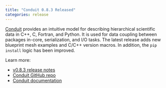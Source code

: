 ```yaml
---
title: "Conduit 0.8.3 Released"
categories: release
---
```


[Conduit](https://github.com/LLNL/conduit) provides an intuitive model for describing hierarchical scientific data in C++, C, Fortran, and Python. It is used for data coupling between packages in-core, serialization, and I/O tasks. The latest release adds new blueprint mesh examples and C/C++ version macros. In addition, the `pip install` logic has been improved.

Learn more:
- [v0.8.3 release notes](https://github.com/LLNL/conduit/releases/tag/v0.8.3)
- [Conduit GitHub repo](https://github.com/LLNL/conduit)
- [Conduit documentation](https://llnl-conduit.readthedocs.io/en/latest/)

